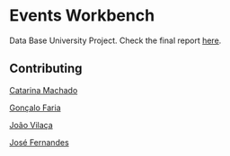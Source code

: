 # Events Workbench

Data Base University Project. Check the final report [here](BD-2018%20-%20Entrega%20do%20Trabalho%20Pratico%202%20(Grupo%2018).pdf).

## Contributing

[Catarina Machado](https://github.com/catarinamachado)

[Gonçalo Faria](https://github.com/Goncalo-Faria)

[João Vilaça](https://github.com/machadovilaca)

[José Fernandes](https://github.com/Felfit)
